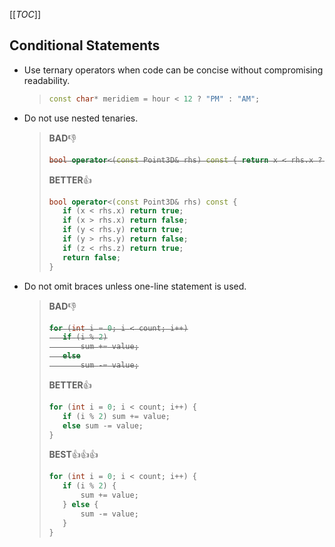 [[_TOC_]]

## Conditional Statements
- Use ternary operators when code can be concise without compromising readability.

  >```c++
  >const char* meridiem = hour < 12 ? "PM" : "AM";
  >```

- Do not use nested tenaries.

  >**BAD**👎
  >
  ><strike>
  >
  >```c++
  >bool operator<(const Point3D& rhs) const { return x < rhs.x ? true : (x == rhs.x ? (y < rhs.y ? true : (y == rhs.y ? z < rhs.z : false)) : false); }
  >```
  >
  ></strike>
  >
  >**BETTER**👍
  >
  >```c++
  >bool operator<(const Point3D& rhs) const {
  >    if (x < rhs.x) return true;
  >    if (x > rhs.x) return false;
  >    if (y < rhs.y) return true;
  >    if (y > rhs.y) return false;
  >    if (z < rhs.z) return true;
  >    return false;
  >}
  >```

- Do not omit braces unless one-line statement is used.

  >**BAD**👎
  >
  ><strike>
  >
  >```c++
  >for (int i = 0; i < count; i++)
  >    if (i % 2)
  >        sum += value;
  >    else
  >        sum -= value;
  >```
  >
  ></strike>
  >
  >**BETTER**👍
  >
  >```c++
  >for (int i = 0; i < count; i++) {
  >    if (i % 2) sum += value;
  >    else sum -= value;
  >}
  >```
  >
  >**BEST**👍👍👍
  >
  >```c++
  >for (int i = 0; i < count; i++) {
  >    if (i % 2) {
  >        sum += value;
  >    } else {
  >        sum -= value;
  >    }
  >}
  >```